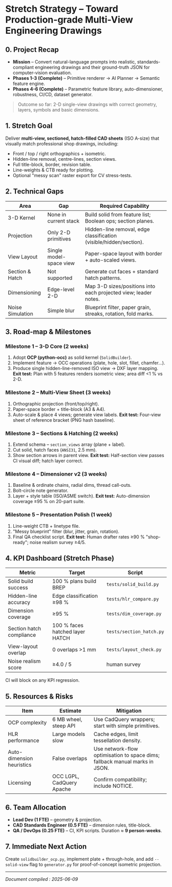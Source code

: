 # Stretch Strategy – Toward Production-grade Multi-View Engineering Drawings

## 0. Project Recap
* **Mission** – Convert natural-language prompts into realistic, standards-compliant engineering drawings and their ground-truth JSON for computer-vision evaluation.
* **Phases 1-3 (Complete)** – Primitive renderer → AI Planner → Semantic feature engine.
* **Phases 4-6 (Complete)** – Parametric feature library, auto-dimensioner, robustness, CI/CD, dataset generator.

> Outcome so far: 2-D single-view drawings with correct geometry, layers, symbols and basic dimensions.

## 1. Stretch Goal
Deliver **multi-view, sectioned, hatch-filled CAD sheets** (ISO A-size) that visually match professional shop drawings, including:
* Front / top / right orthographics + isometric.
* Hidden-line removal, centre-lines, section views.
* Full title-block, border, revision table.
* Line-weights & CTB ready for plotting.
* Optional "messy scan" raster export for CV stress-tests.

## 2. Technical Gaps
| Area | Gap | Required Capability |
|------|-----|----------------------|
| 3-D Kernel | None in current stack | Build solid from feature list; Boolean ops; section planes. |
| Projection | Only 2-D primitives | Hidden-line removal, edge classification (visible/hidden/section). |
| View Layout | Single model-space view | Paper-space layout with border + auto-scaled views. |
| Section & Hatch | Not supported | Generate cut faces + standard hatch patterns. |
| Dimensioning | Edge-level 2-D | Map 3-D sizes/positions into each projected view; leader notes. |
| Noise Simulation | Simple blur | Blueprint filter, paper grain, streaks, rotation, fold marks. |

## 3. Road-map & Milestones
### Milestone 1 – 3-D Core (2 weeks)
1. Adopt **OCP (python-occ)** as solid kernel (`SolidBuilder`).
2. Implement feature → OCC operations (plate, hole, slot, fillet, chamfer…).
3. Produce single hidden-line-removed ISO view → DXF layer mapping.
**Exit test:** Plan with 5 features renders isometric view; area diff <1 % vs 2-D.

### Milestone 2 – Multi-View Sheet (3 weeks)
1. Orthographic projection (front/top/right).
2. Paper-space border + title-block (A3 & A4).  
3. Auto-scale & place 4 views; generate view labels.
**Exit test:** Four-view sheet of reference bracket (PNG hash baseline).

### Milestone 3 – Sections & Hatching (2 weeks)
1. Extend schema – `section_views` array (plane + label).
2. Cut solid, hatch faces (`ANSI31`, 2.5 mm).  
3. Show section arrows in parent view.
**Exit test:** Half-section view passes CI visual diff; hatch layer correct.

### Milestone 4 – Dimensioner v2 (3 weeks)
1. Baseline & ordinate chains, radial dims, thread call-outs.  
2. Bolt-circle note generator.  
3. Layer + style table (ISO/ASME switch).
**Exit test:** Auto-dimension coverage ≥95 % on 20-part suite.

### Milestone 5 – Presentation Polish (1 week)
1. Line-weight CTB + linetype file.  
2. "Messy blueprint" filter (blur, jitter, grain, rotation).  
3. Final QA checklist script.
**Exit test:** Human drafter rates ≥90 % "shop-ready"; noise realism survey ≥4/5.

## 4. KPI Dashboard (Stretch Phase)
| Metric | Target | Script |
|--------|--------|--------|
| Solid build success | 100 % plans build BREP | `tests/solid_build.py` |
| Hidden-line accuracy | Edge classification ≥98 % | `tests/hlr_compare.py` |
| Dimension coverage | ≥95 % | `tests/dim_coverage.py` |
| Section hatch compliance | 100 % faces hatched layer HATCH | `tests/section_hatch.py` |
| View-layout overlap | 0 overlaps >1 mm | `tests/layout_check.py` |
| Noise realism score | ≥4.0 / 5 | human survey |

CI will block on any KPI regression.

## 5. Resources & Risks
| Item | Estimate | Mitigation |
|------|----------|------------|
| OCP complexity | 6 MB wheel, steep API | Use CadQuery wrappers; start with simple primitives. |
| HLR performance | Large models slow | Cache edges, limit tessellation density. |
| Auto-dimension heuristics | False overlaps | Use network-flow optimisation to space dims; fallback manual marks in JSON. |
| Licensing | OCC LGPL, CadQuery Apache | Confirm compatibility; include NOTICE. |

## 6. Team Allocation
* **Lead Dev (1 FTE)** – geometry & projection.
* **CAD Standards Engineer (0.5 FTE)** – dimension rules, title-block.
* **QA / DevOps (0.25 FTE)** – CI, KPI scripts.
Duration ≈ **9 person-weeks**.

## 7. Immediate Next Action
Create `solidbuilder_ocp.py`, implement plate + through-hole, and add `--solid-view` flag to `generator.py` for proof-of-concept isometric projection.

---
*Document compiled : 2025-06-09* 